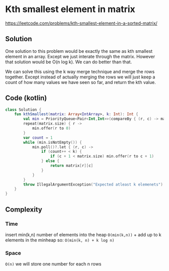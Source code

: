 # Kth smallest element in matrix
https://leetcode.com/problems/kth-smallest-element-in-a-sorted-matrix/
## Solution
One solution to this problem would be exactly the same as kth smallest element in an array. Except we just interate through the matrix. However that solution would be O(n log k). We can do better than that.

We can solve this using the k way merge technique and merge the rows together. Except instead of actually merging the rows we will just keep a count of how many values we have seen so far, and return the kth value.
## Code (kotlin)
```kotlin
class Solution {
    fun kthSmallest(matrix: Array<IntArray>, k: Int): Int {
        val min = PriorityQueue<Pair<Int,Int>>(compareBy { (r, c) -> matrix[r][c] } )
        repeat(matrix.size) { r ->
            min.offer(r to 0)
        }
        var count = 1
        while (min.isNotEmpty()) {
            min.poll()?.let { (r, c) ->
                if (count++ < k) {
                    if (c + 1 < matrix.size) min.offer(r to c + 1)
                } else {
                    return matrix[r][c]
                }
            }
        }
        throw IllegalArgumentException("Expected atleast k elemenets")
    }
}
```
## Complexity
### Time
insert min(k,n) number of elements into the heap `O(min(k,n))` + add up to k elements in the minheap so: `O(min(k, n) + k log n)`
### Space
`O(n)` we will store one number for each n rows
